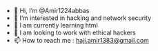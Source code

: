 - 👋 Hi, I’m @Amir1224abbas
- 👀 I’m interested in hacking and network security
- 🌱 I am currently learning html
- 💞️ I am looking to work with ethical hackers
- 📫 How to reach me : haji.amir1383@gmail.com

<!---
Amir1224abbas/Amir1224abbas is a ✨ special ✨ repository because its `README.md` (this file) appears on your GitHub profile.
You can click the Preview link to take a look at your changes.
--->
